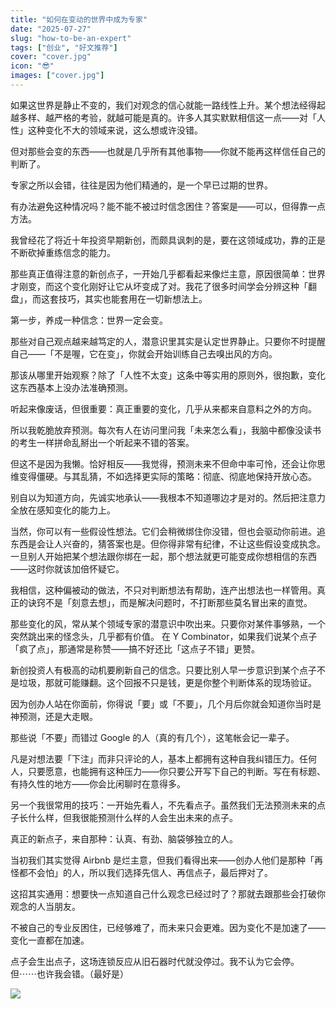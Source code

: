 ```yaml
---
title: "如何在变动的世界中成为专家"
date: "2025-07-27"
slug: "how-to-be-an-expert"
tags: ["创业", "好文推荐"]
cover: "cover.jpg"
icon: "😎"
images: ["cover.jpg"]
---
```

如果这世界是静止不变的，我们对观念的信心就能一路线性上升。某个想法经得起越多样、越严格的考验，就越可能是真的。许多人其实默默相信这一点——对「人性」这种变化不大的领域来说，这么想或许没错。



但对那些会变的东西——也就是几乎所有其他事物——你就不能再这样信任自己的判断了。



专家之所以会错，往往是因为他们精通的，是一个早已过期的世界。



有办法避免这种情况吗？能不能不被过时信念困住？答案是——可以，但得靠一点方法。



我曾经花了将近十年投资早期新创，而颇具讽刺的是，要在这领域成功，靠的正是不断砍掉重练信念的能力。



那些真正值得注意的新创点子，一开始几乎都看起来像烂主意，原因很简单：世界才刚变，而这个变化刚好让它从坏变成了对。我花了很多时间学会分辨这种「翻盘」，而这套技巧，其实也能套用在一切新想法上。



第一步，养成一种信念：世界一定会变。



那些对自己观点越来越笃定的人，潜意识里其实是认定世界静止。只要你不时提醒自己——「不是喔，它在变」，你就会开始训练自己去嗅出风的方向。



那该从哪里开始观察？除了「人性不太变」这条中等实用的原则外，很抱歉，变化这东西基本上没办法准确预测。



听起来像废话，但很重要：真正重要的变化，几乎从来都来自意料之外的方向。



所以我乾脆放弃预测。每次有人在访问里问我「未来怎么看」，我脑中都像没读书的考生一样拼命乱掰出一个听起来不错的答案。



但这不是因为我懒。恰好相反——我觉得，预测未来不但命中率可怜，还会让你思维变得僵硬。与其乱猜，不如选择更实际的策略：彻底、彻底地保持开放心态。



别自以为知道方向，先诚实地承认——我根本不知道哪边才是对的。然后把注意力全放在感知变化的能力上。



当然，你可以有一些假设性想法。它们会稍微绑住你没错，但也会驱动你前进。追东西是会让人兴奋的，猜答案也是。但你得非常有纪律，不让这些假设变成执念。
一旦别人开始把某个想法跟你绑在一起，那个想法就更可能变成你想相信的东西——这时你就该加倍怀疑它。



我相信，这种偏被动的做法，不只对判断想法有帮助，连产出想法也一样管用。真正的诀窍不是「刻意去想」，而是解决问题时，不打断那些莫名冒出来的直觉。



那些变化的风，常从某个领域专家的潜意识中吹出来。只要你对某件事够熟，一个突然跳出来的怪念头，几乎都有价值。
在 Y Combinator，如果我们说某个点子「疯了点」，那通常是称赞——搞不好还比「这点子不错」更赞。



新创投资人有极高的动机要刷新自己的信念。只要比别人早一步意识到某个点子不是垃圾，那就可能赚翻。这个回报不只是钱，更是你整个判断体系的现场验证。



因为创办人站在你面前，你得说「要」或「不要」，几个月后你就会知道你当时是神预测，还是大走眼。



那些说「不要」而错过 Google 的人（真的有几个），这笔帐会记一辈子。



凡是对想法要「下注」而非只评论的人，基本上都拥有这种自我纠错压力。任何人，只要愿意，也能拥有这种压力——你只要公开写下自己的判断。写在有标题、有持久性的地方——你会比闲聊时在意得多。



另一个我很常用的技巧：一开始先看人，不先看点子。虽然我们无法预测未来的点子长什么样，但我很能预测什么样的人会生出未来的点子。



真正的新点子，来自那种：认真、有劲、脑袋够独立的人。



当初我们其实觉得 Airbnb 是烂主意，但我们看得出来——创办人他们是那种「再怪都不会怕」的人，所以我们选择先信人、再信点子，最后押对了。



这招其实通用：想要快一点知道自己什么观念已经过时了？那就去跟那些会打破你观念的人当朋友。



不被自己的专业反困住，已经够难了，而未来只会更难。因为变化不是加速了——变化一直都在加速。



点子会生出点子，这场连锁反应从旧石器时代就没停过。我不认为它会停。
但⋯⋯也许我会错。（最好是）




![](https://prod-files-secure.s3.us-west-2.amazonaws.com/112d0858-5090-4d34-a606-b75eb8d65fd2/46476355-9cf3-4e99-9b7a-3531bc426380/1000202064.png?X-Amz-Algorithm=AWS4-HMAC-SHA256&X-Amz-Content-Sha256=UNSIGNED-PAYLOAD&X-Amz-Credential=ASIAZI2LB466ZSS35CYW%2F20251006%2Fus-west-2%2Fs3%2Faws4_request&X-Amz-Date=20251006T051310Z&X-Amz-Expires=3600&X-Amz-Security-Token=IQoJb3JpZ2luX2VjEO3%2F%2F%2F%2F%2F%2F%2F%2F%2F%2FwEaCXVzLXdlc3QtMiJHMEUCIQCArQTuWl%2BPoMLqZeCCC%2Bffj64qy4ni3Bagwq5yVouYzgIgbt4uw%2B8clIlAUfZwgkDxD0biNwMnHfp6g3j0fSKx7VAqiAQIhv%2F%2F%2F%2F%2F%2F%2F%2F%2F%2FARAAGgw2Mzc0MjMxODM4MDUiDGgO8FRDlkJdfP3yxSrcA%2BVHXEf5T46bGjGbcRvO%2F2QrwV5hXWg%2F%2B0pCLo0fiOrvtpQa172vW%2BEjeagt22ZXJXKwAy5E06weJVJYRv6BGk4%2FWmq6ODiA1XRNEnJcBPLDyFWgWqoR2MfuawXnzm27CJW9W%2BoS7Ytgit%2BN0zn8uIK0y3GpT9THqx0xF0czW2S3v%2BH9NAw4dLoDssS1RiwvdNBm6%2F%2FEwRCh3jEN40ZnPFoeJ691TJgD7GhPJ4FCGmXz4c8CkyggEmLyjHh0h1zU3IAAIbPQQGncooEM2ZVvWNh%2BdgFYyVIpzNDHZtgI2m%2FFgcKPyy%2Fs9UGGgyH%2FWxkQD7bsTQb9MLJ%2B5slnAWL5LQjya5hda9szzUdVvCzplpaUJ%2F1qeHf%2FbKY9EFL6NcXvxMiGtBVIs%2FdeMqYJYDHqJYP4JBjfFurn0Sbo%2Bi1noFqmhq3qyzF9RpdFl8td4IB0E%2Bh0exTnuOaQoAfoGnSbNI0iyET3ZndAVrlPEWTvWf6XW%2ByDl49tVX1zj9jSNi0M1q6aJPLgETB4y0%2BRRE56nu%2B3O1VB9MC%2BcAd4Q5ib5fi2%2Bb2SDOYvaysa%2BplBHKugkLft2YVlIoFBGjX8u57JiQRpLtIQVhHBlCFUF6O4liTMhmHw4BfydoL7sKDhMLGPjccGOqUBeSGbeH9HojbZRC8XHbRGmMBFAvXpk7zehJFKNl26gz6X%2Bx%2Fs5bkCHvqzKnqf9pa6gnDwg2eo1Wxo0NGmc2%2Fe84K3%2Fvb90wQCu%2Bq5Kd8IZ4Oon8OTTkQSoDibGVFg9nlaVtdQ%2FRt8RAZGWrjVpOnD7vDJttFW6zp0KApKSvi%2F5QF5JnP%2FXzIsGcrq%2F2ZOWdI5GmAa56JZhXSq7aqyqekpM%2BHf4aEl&X-Amz-Signature=c77ee2a34a7783170c6efbfafdce2fa9e8a7c56510b368fbe6d532ddfd0c4005&X-Amz-SignedHeaders=host&x-amz-checksum-mode=ENABLED&x-id=GetObject)


